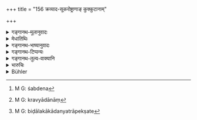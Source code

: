 +++
title = "156 क्रव्याद-सूकरोष्ट्राणाङ् कुक्कुटानाम्"

+++

<details><summary>गङ्गानथ-मूलानुवादः</summary>

For eating the meat of carnivorous animals, of pigs, of camels, of cocks, of crows, of asses, or of human flesh,—the atonement consists of the Tapta-Kṛcchra.—(156)
</details>

<details><summary>मेधातिथिः</summary>

**चे**ति पूर्वश्लोको ऽत्राकृष्यते । तेन विड्वराहादीनां भक्षण एतद् एव । द्वितीयेन **च**शब्देन[^२४५] क्रव्यादादीनां[^२४६] विण्मूत्रप्राशने यद् एव विड्वराहादीनाम् । स्मृत्यन्तरे च नरमात्राधिकारेणेह **द्विज**ग्रहणम् अविवक्षितम् "द्विजश् चान्द्रायणम्" (म्ध् ११.१५४) इति । 


[^२४६]:
     M G: kravyādānāṃ


[^२४५]:
     M G: śabdena

- एवम् इयं द्विश्लोकी बिडालकाकेति (म्ध् ११.१५९) अत्रापेक्षते[^२४७] । अतश् चैतेषाम् अप्य् उच्छिष्टप्राशने बिदालादिवत् । ततो ऽस्यां त्रिश्लोक्यां समुद्दिष्टम् । मूत्रपुरीषं च सर्वेषां प्रतिषिद्धम् । अतश् च यत् क्रव्य्दानां मूत्रपुरीषप्राशने तद् बिडालादीनाम् अपि ॥ ११.१५६ ॥


[^२४७]:
     M G: biḍālakākādanyatrāpekṣate
</details>

<details><summary>गङ्गानथ-भाष्यानुवादः</summary>

The particle ‘*ca*’ indicates that the previous verse ([154]) also is to be construed with the present one; so that for the eating of the meat of the village-pig and other animals mentioned therein, this same should be the expiation.

And the second ‘*ca*’ indicates that the expiation for swallowing the ordure or urine of carnivorous and other animals (mentioned in the present verse), would be the same as that in the case of that of the village-pig and other animals ([mentioned in 154]); but with this difference that in another *Smṛti*, what is laid down in the present verse is found to be applied to the case of *all men*; hence so far as the present verse is concerned, no significance can be attached to the specification of ‘twice-born men’ ([in 154]), where it is said that ‘the twice-born man shall perform the Cāndrāyaṇa.’

Thus these two verses ([154] and 156) should be taken along with [Verse 159]; so that the eating of what has been touched by the mouth of these animals (mentioned in the present verse) shall be treated on the same footing as the eating of things touched with the mouth of the cat and other animals ([mentioned in 159]).

On the same ground, the ordure and urine of all the animals (mentioned in the three verses) become forbidden; so that the expiation for the swallowing of the ordure and urine of the cat and other animals ([mentioned in 159]) would be the same as that for the swallowing of those of the carnivorous and other animals (mentioned in the present verse).—(156)
</details>

<details><summary>गङ्गानथ-टिप्पन्यः</summary>

[*Cf*.
5.19-21.]

For the *Tapta-Kṛchhra* see 11.215.

This verse is quoted in *Aparārka* (p. 1166);—and in *Mitākṣarā*
(3.291).
</details>

<details><summary>गङ्गानथ-तुल्य-वाक्यानि</summary>

*Gautama* (23.4-5).—‘For eating any part of a carnivorous beast, of a
camel, or of an ass, or of tame cocks, or of tame pigs,—one should
perform the penance of *Taptakṛcchra*.’

*Vaśiṣṭha* (23.30).—‘If he has swallowed the flesh of a dog, a cock, a
village pig, a grey heron, or an owl,—he must fast for seven days and
thus empty his entrails; after that he must eat clarified butter and
undergo Initiation a second time.’

*Viṣṇu* (51.3-4).—‘One must perform the *Cāndrāyaṇa* penance if he has
eaten garlic or onions, or other things having the same flavour, or the
meat of village pigs, of tame cocks, of apes or of cows;—and in all
these cases, the man must undergo Initiation a second time, after the
penance is over.’
</details>

<details><summary>भारुचिः</summary>

**क्रव्यादा** गृध्रादयः, **सूकरो** विड्वराहः, **खरा**दिसाहचर्याद् गम्यते । एवं कुक्क्टो ग्रामकुक्कुटो विज्ञेयः । तस्य प्रतिषेधात् पूर्वत्र, खरादिसाहचर्याद् वा । एवं च मांसभक्षणप्रतिषेधो विज्ञेयः । तत्र मूत्रपुरीषं प्रतिषिद्धम् विड्वराहश्लोके । येषाम् अपि क्रव्यादप्रभृतीनां तत्र मूत्रपुरीषम् अप्रतिषिद्धम्, तेषाम् अपीह खरादिसाहचर्यात् प्रतिषिद्धं तद् विज्ञेयम् ॥ ११.१५५ ॥
</details>

<details><summary>Bühler</summary>

157	The atonement for partaking of (the meat of) carnivorous animals, of pigs, of camels, of cocks, of crows, of donkeys, and of human flesh, is a Tapta Krikkhra (penance).
</details>
